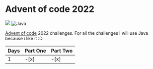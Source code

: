 # Advent of code 2022

![](https://progress-bar.dev/4?title=completed) 	![Java](https://img.shields.io/badge/java-%23ED8B00.svg?style=for-the-badge&logo=java&logoColor=white)

[Advent of code](https://adventofcode.com) 2022 challenges.
For all the challenges I will use Java because i like it :D. 

| Days | Part One | Part Two |
|------|----------|----------|
| 1 | -[x] | -[x]|
